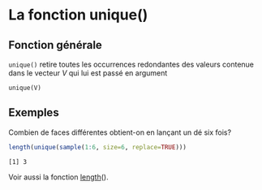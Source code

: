 La fonction unique()
================

## Fonction générale

`unique()` retire toutes les occurrences redondantes des valeurs
contenue dans le vecteur *V* qui lui est passé en argument

    unique(V)

## Exemples

Combien de faces différentes obtient-on en lançant un dé six fois?

``` r
length(unique(sample(1:6, size=6, replace=TRUE)))
```

    [1] 3

Voir aussi la fonction [length](length)().
